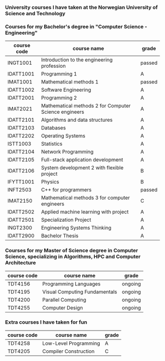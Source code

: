 ### University courses I have taken at the Norwegian University of Science and Technology


### Courses for my Bachelor's degree in "Computer Science - Engineering"
| course code | course name                                         | grade   |
|-----------|-------------------------------------------------------|---------|
| INGT1001  | Introduction to the engineering profession            | passed  |
| IDATT1001 | Programming 1                                         | A       |
| IMAT1001  | Mathematical methods 1                                | passed  |
| IDATT1002 | Software Engineering                                  | A       |
| IDATT2001 | Programming 2                                         | A       |
| IMAT2021  | Mathematical methods 2 for Computer Science engineers | A       |
| IDATT2101 | Algorithms and data structures                        | A       |
| IDATT2103 | Databases                                             | A       |
| IDATT2202 | Operating Systems                                     | A       |
| ISTT1003  | Statistics                                            | A       |
| IDATT2104 | Network Programming                                   | A       |
| IDATT2105 | Full-stack application development                    | A       |
| IDATT2106 | System development 2 with flexible project            | B       |
| IFYTT1001 | Physics                                               | B       |
| INFT2503  | C++ for programmers                                   | passed  |
| IMAT2150  | Mathematical methods 3 for computer engineers         | C       |
| IDATT2502 | Applied machine learning with project                 | A       |
| IDATT2501 | Specialization Project                                | A       |
| INGT2300  | Engineering Systems Thinking                          | A       |
| IDATT2900 | Bachelor Thesis                                       | A       |

### Courses for my Master of Science degree in Computer Science, specializing in Algorithms, HPC and Computer Architecture
| course code | course name                                         | grade   |
|-----------|-------------------------------------------------------|---------|
| TDT4156   | Programming Languages                                 | ongoing  |
| TDT4195   | Visual Computing Fundamentals                         | ongoing  |
| TDT4200   | Parallel Computing                                    | ongoing  |
| TDT4255   | Computer Design                                       | ongoing  |


### Extra courses I have taken for fun
| course code | course name                                         | grade   |
|-----------|-------------------------------------------------------|---------|
| TDT4258   | Low-Level Programming                                 | A       |
| TDT4205   | Compiler Construction                                 | C       |
